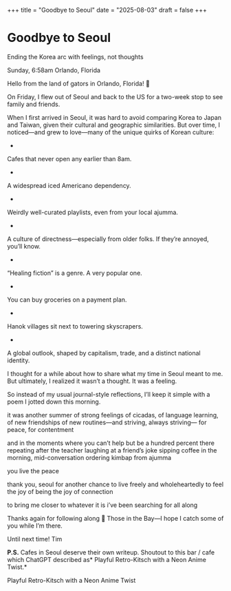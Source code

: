 +++
title = "Goodbye to Seoul"
date = "2025-08-03"
draft = false
+++

# Goodbye to Seoul

Ending the Korea arc with feelings, not thoughts

[](https://www.facebook.com/sharer/sharer.php?u=https%3A%2F%2Ftimhuang.beehiiv.com%2Fp%2Fgoodbye-to-seoul&utm_source=timhuang.beehiiv.com&utm_medium=newsletter&utm_campaign=goodbye-to-seoul&_bhlid=0879d8aeb932c28257da8796c646a942ed9c8427) [](https://twitter.com/intent/tweet?text=Ending+the+Korea+arc+with+feelings%2C+not+thoughts&url=https%3A%2F%2Ftimhuang.beehiiv.com%2Fp%2Fgoodbye-to-seoul&utm_source=timhuang.beehiiv.com&utm_medium=newsletter&utm_campaign=goodbye-to-seoul&_bhlid=230aaa95b94d3f00f811e528f11b6c6033717286) [](https://www.threads.net/intent/post?text=Ending+the+Korea+arc+with+feelings%2C+not+thoughts+https%3A%2F%2Ftimhuang.beehiiv.com%2Fp%2Fgoodbye-to-seoul&utm_source=timhuang.beehiiv.com&utm_medium=newsletter&utm_campaign=goodbye-to-seoul&_bhlid=bf1e84dd66c7490cf409b625f195f30d2021acf2) [](https://www.linkedin.com/sharing/share-offsite?url=https%3A%2F%2Ftimhuang.beehiiv.com%2Fp%2Fgoodbye-to-seoul&utm_source=timhuang.beehiiv.com&utm_medium=newsletter&utm_campaign=goodbye-to-seoul&_bhlid=b4596f1eb3e318098bd2eadb0861cb1b26616947)

Sunday, 6:58am
Orlando, Florida

Hello from the land of gators in Orlando, Florida! 🐊

On Friday, I flew out of Seoul and back to the US for a two-week stop to see family and friends.

When I first arrived in Seoul, it was hard to avoid comparing Korea to Japan and Taiwan, given their cultural and geographic similarities. But over time, I noticed—and grew to love—many of the unique quirks of Korean culture:

-

Cafes that never open any earlier than 8am.

-

A widespread iced Americano dependency.

-

Weirdly well-curated playlists, even from your local ajumma.

-

A culture of directness—especially from older folks. If they’re annoyed, you’ll know.

-

“Healing fiction” is a genre. A very popular one.

-

You can buy groceries on a payment plan.

-

Hanok villages sit next to towering skyscrapers.

-

A global outlook, shaped by capitalism, trade, and a distinct national identity.

I thought for a while about how to share what my time in Seoul meant to me. But ultimately, I realized it wasn’t a thought. It was a feeling.

So instead of my usual journal-style reflections, I’ll keep it simple with a poem I jotted down this morning.

it was another summer of strong feelings
of cicadas, of language learning, of new friendships
of new routines—and striving, always striving—
for peace, for contentment

and in the moments where you can’t help
but be a hundred percent there
repeating after the teacher
laughing at a friend’s joke
sipping coffee in the morning, mid-conversation
ordering kimbap from ajumma

you live the peace

thank you, seoul
for another chance
to live freely and wholeheartedly
to feel the joy of being
the joy of connection

to bring me closer
to whatever it is
i’ve been searching for
all along

Thanks again for following along 🙂 Those in the Bay—I hope I catch some of you while I’m there.

Until next time!
Tim

**P.S.** Cafes in Seoul deserve their own writeup. Shoutout to this bar / cafe which ChatGPT described as* Playful Retro-Kitsch with a Neon Anime Twist.*

Playful Retro-Kitsch with a Neon Anime Twist
